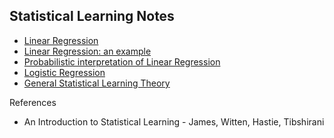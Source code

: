 ## Statistical Learning Notes

- [Linear Regression](https://cdn.rawgit.com/vsaptaram/MachineLearning_Notes/master/html/linear_regr_basics.html)
- [Linear Regression: an example](https://cdn.rawgit.com/vsaptaram/MachineLearning_Notes/master/html/linear_regr_example.html)
- [Probabilistic interpretation of Linear Regression](https://cdn.rawgit.com/vsaptaram/MachineLearning_Notes/master/html/linear_regr_probabilistic.html)
- [Logistic Regression](https://cdn.rawgit.com/vsaptaram/MachineLearning_Notes/master/html/logistic_regression.html)
- [General Statistical Learning Theory](https://cdn.rawgit.com/vsaptaram/MachineLearning_Notes/master/html/general_learning_theory.html)


References
- An Introduction to Statistical Learning - James, Witten, Hastie, Tibshirani